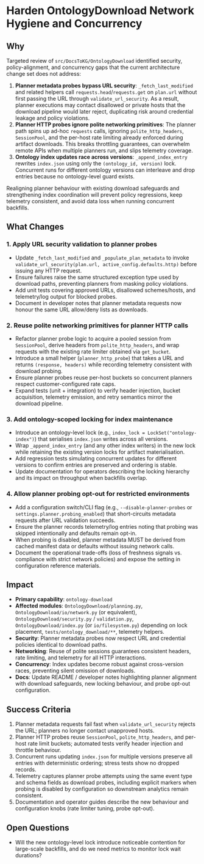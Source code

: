 # Harden OntologyDownload Network Hygiene and Concurrency

## Why

Targeted review of `src/DocsToKG/OntologyDownload` identified security, policy-alignment, and concurrency gaps that the current architecture change set does not address:

1. **Planner metadata probes bypass URL security**: `_fetch_last_modified` and related helpers call `requests.head`/`requests.get` on `plan.url` without first passing the URL through `validate_url_security`. As a result, planner executions may contact disallowed or private hosts that the download pipeline would later reject, duplicating risk around credential leakage and policy violations.
2. **Planner HTTP probes ignore polite networking primitives**: The planner path spins up ad-hoc `requests` calls, ignoring `polite_http_headers`, `SessionPool`, and the per-host rate limiting already enforced during artifact downloads. This breaks throttling guarantees, can overwhelm remote APIs when multiple planners run, and slips telemetry coverage.
3. **Ontology index updates race across versions**: `_append_index_entry` rewrites `index.json` using only the `(ontology_id, version)` lock. Concurrent runs for different ontology versions can interleave and drop entries because no ontology-level guard exists.

Realigning planner behaviour with existing download safeguards and strengthening index coordination will prevent policy regressions, keep telemetry consistent, and avoid data loss when running concurrent backfills.

## What Changes

### 1. Apply URL security validation to planner probes

- Update `_fetch_last_modified` and `_populate_plan_metadata` to invoke `validate_url_security(plan.url, active_config.defaults.http)` before issuing any HTTP request.
- Ensure failures raise the same structured exception type used by download paths, preventing planners from masking policy violations.
- Add unit tests covering approved URLs, disallowed schemes/hosts, and telemetry/log output for blocked probes.
- Document in developer notes that planner metadata requests now honour the same URL allow/deny lists as downloads.

### 2. Reuse polite networking primitives for planner HTTP calls

- Refactor planner probe logic to acquire a pooled session from `SessionPool`, derive headers from `polite_http_headers`, and wrap requests with the existing rate limiter obtained via `get_bucket`.
- Introduce a small helper (`planner_http_probe`) that takes a URL and returns `(response, headers)` while recording telemetry consistent with download probing.
- Ensure planner probes reuse per-host buckets so concurrent planners respect customer-configured rate caps.
- Expand tests (unit + integration) to verify header injection, bucket acquisition, telemetry emission, and retry semantics mirror the download pipeline.

### 3. Add ontology-scoped locking for index maintenance

- Introduce an ontology-level lock (e.g., `index_lock = LockSet("ontology-index")`) that serialises `index.json` writes across all versions.
- Wrap `_append_index_entry` (and any other index writers) in the new lock while retaining the existing version locks for artifact materialisation.
- Add regression tests simulating concurrent updates for different versions to confirm entries are preserved and ordering is stable.
- Update documentation for operators describing the locking hierarchy and its impact on throughput when backfills overlap.

### 4. Allow planner probing opt-out for restricted environments

- Add a configuration switch/CLI flag (e.g., `--disable-planner-probes` or `settings.planner.probing_enabled`) that short-circuits metadata requests after URL validation succeeds.
- Ensure the planner records telemetry/log entries noting that probing was skipped intentionally and defaults remain opt-in.
- When probing is disabled, planner metadata MUST be derived from cached manifest data or defaults without issuing network calls.
- Document the operational trade-offs (loss of freshness signals vs. compliance with strict network policies) and expose the setting in configuration reference materials.

## Impact

- **Primary capability**: `ontology-download`
- **Affected modules**: `OntologyDownload/planning.py`, `OntologyDownload/io/network.py` (or equivalent), `OntologyDownload/security.py` / `validation.py`, `OntologyDownload/index.py` (or `io/filesystem.py`) depending on lock placement, `tests/ontology_download/**`, telemetry helpers.
- **Security**: Planner metadata probes now respect URL and credential policies identical to download paths.
- **Networking**: Reuse of polite sessions guarantees consistent headers, rate limiting, and telemetry for all HTTP interactions.
- **Concurrency**: Index updates become robust against cross-version races, preventing silent omission of downloads.
- **Docs**: Update README / developer notes highlighting planner alignment with download safeguards, new locking behaviour, and probe opt-out configuration.

## Success Criteria

1. Planner metadata requests fail fast when `validate_url_security` rejects the URL; planners no longer contact unapproved hosts.
2. Planner HTTP probes reuse `SessionPool`, `polite_http_headers`, and per-host rate limit buckets; automated tests verify header injection and throttle behaviour.
3. Concurrent runs updating `index.json` for multiple versions preserve all entries with deterministic ordering; stress tests show no dropped records.
4. Telemetry captures planner probe attempts using the same event type and schema fields as download probes, including explicit markers when probing is disabled by configuration so downstream analytics remain consistent.
5. Documentation and operator guides describe the new behaviour and configuration knobs (rate limiter tuning, probe opt-out).

## Open Questions

- Will the new ontology-level lock introduce noticeable contention for large-scale backfills, and do we need metrics to monitor lock wait durations?
